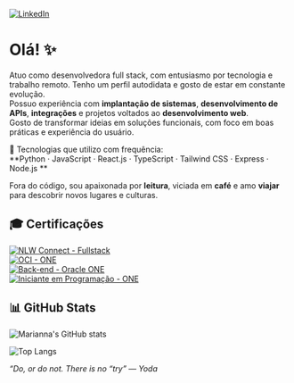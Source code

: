 [![LinkedIn](https://img.shields.io/badge/LinkedIn-Marianna%20Yáskara-blue?style=for-the-badge&logo=linkedin)](https://www.linkedin.com/in/marianna-yáskara-570640134/)

# Olá! ✨

Atuo como desenvolvedora full stack, com entusiasmo por tecnologia e trabalho remoto. Tenho um perfil autodidata e gosto de estar em constante evolução.  
Possuo experiência com **implantação de sistemas**, **desenvolvimento de APIs**, **integrações** e projetos voltados ao **desenvolvimento web**.  
Gosto de transformar ideias em soluções funcionais, com foco em boas práticas e experiência do usuário.

🔧 Tecnologias que utilizo com frequência:  
**Python · JavaScript · React.js · TypeScript · Tailwind CSS · Express · Node.js **

Fora do código, sou apaixonada por **leitura**, viciada em **café** e amo **viajar** para descobrir novos lugares e culturas.

## 🎓 Certificações

[![NLW Connect - Fullstack](https://img.shields.io/badge/NLW%20Connect-Fullstack-8257E5?style=for-the-badge&logo=rocketseat&logoColor=white)](https://app.rocketseat.com.br/certificates/c00bdde6-25a4-42cc-9f1d-16b81e8b368b)  
[![OCI - ONE](https://img.shields.io/badge/Oracle%20Cloud%20Infrastructure-ONE-F80000?style=for-the-badge&logo=oracle&logoColor=white)](https://cursos.alura.com.br/degree/certificate/2fc4019f-07a3-41d6-a92c-1761b2f7038f?lang)  
[![Back-end - Oracle ONE](https://img.shields.io/badge/Oracle%20Next%20Education-Back--end-F80000?style=for-the-badge&logo=oracle&logoColor=white)](https://cursos.alura.com.br/program/certificate/9ff6ea6c-5e1d-4ce2-81ce-5c7dee46cfad?lang)  
[![Iniciante em Programação - ONE](https://img.shields.io/badge/Formação%20Iniciante%20em%20Programação-T6-0066CC?style=for-the-badge&logo=alura&logoColor=white)](https://cursos.alura.com.br/degree/certificate/249f8a45-b891-4ed6-a59d-b833e671f8de)


## 📊 GitHub Stats

![Marianna's GitHub stats](https://github-readme-stats.vercel.app/api?username=mariannayaskaras&show_icons=true&theme=tokyonight&v=20250804) 

![Top Langs](https://github-readme-stats.vercel.app/api/top-langs/?username=mariannayaskaras&layout=compact&theme=tokyonight&v=20250804)



*“Do, or do not. There is no “try” — Yoda*
